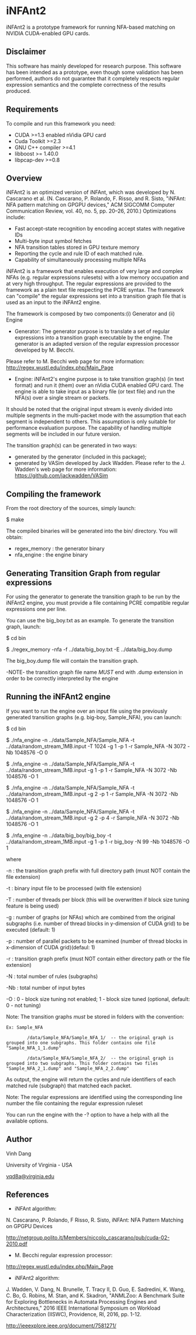 ﻿iNFAnt2
=======

iNFAnt2 is a prototype framework for running NFA-based matching on NVIDIA CUDA-enabled GPU cards.


Disclaimer
----------
This software has mainly developed for research purpose.
This software has been intended as a prototype, even though some validation
has been performed, authors do not guarantee that it completely respects regular
expression semantics and the complete correctness of the results produced.


Requirements
------------
To compile and run this framework you need:
- CUDA >=1.3 enabled nVidia GPU card
- Cuda Toolkit >=2.3
- GNU C++ compiler >=4.1
- libboost >= 1.40.0
- libpcap-dev >=0.8


Overview
--------
iNFAnt2 is an optimized version of iNFAnt, which was developed by N. Cascarano et al.
(N. Cascarano, P. Rolando, F. Risso, and R. Sisto, "iNFAnt: NFA pattern matching on 
GPGPU devices," ACM SIGCOMM Computer Communication Review, vol. 40, no. 5, pp. 20–26, 2010.)
Optimizations include:
- Fast accept-state recognition by encoding accept states with negative IDs
- Multi-byte input symbol fetches
- NFA transition tables stored in GPU texture memory
- Reporting the cycle and rule ID of each matched rule.
- Capability of simultaneously processing multiple NFAs

iNFAnt2 is a framework that enables execution of very large and complex NFAs (e.g. 
regular expressions rulesets) with a low memory occupation and at very high throughput.
The regular expressions are provided to the framework as a plain text file respecting
the PCRE syntax. The framework can "compile" the regular expressions set into a 
transition graph file that is used as an input to the iNFAnt2 engine.

The framework is composed by two components:(i) Generator and (ii) Engine

- Generator:
The generator purpose is to translate a set of regular expressions into a
transition graph executable by the engine. The generator is an adapted version
of the regular expression processor developed by M. Becchi.

Please refer to M. Becchi web page for more information:
  http://regex.wustl.edu/index.php/Main_Page

- Engine:
iNFAnt2's engine purpose is to take transition graph(s) (in text format) and run it (them)
over an nVidia CUDA enabled GPU card. The engine is able to take input as a binary file
(or text file) and run the NFA(s) over a single stream or packets.

It should be noted that the original input stream is evenly divided into multiple segments
in the multi-packet mode with the assumption that each segment is independent to 
others. This assumption is only suitable for performance evaluation purpose. 
The capability of handling multiple segments will be included in our future version.

The transition graph(s) can be generated in two ways: 
  +  generated by the generator (included in this package); 
  +  generated by VASim developed by Jack Wadden. Please refer to the J. Wadden's web page for more information:
	 https://github.com/jackwadden/VASim
 

Compiling the framework
-----------------------
From the root directory of the sources, simply launch:

$ make

The compiled binaries will be generated into the bin/ directory.
You will obtain:
- regex_memory : the generator binary
- nfa_engine : the engine binary

Generating Transition Graph from regular expressions
----------------------------------------------------
For using the generator to generate the transition graph to be run by the iNFAnt2
engine, you must provide a file containing PCRE compatible regular expressions
one per line.

You can use the big_boy.txt as an example.
To generate the transition graph, launch:

$ cd bin

$ ./regex_memory -nfa -f ../data/big_boy.txt -E ../data/big_boy.dump

The big_boy.dump file will contain the transition graph.

-NOTE-
the transition graph file name *MUST* end with .dump extension in order
to be correctly interpreted by the engine


Running the iNFAnt2 engine
--------------------------
If you want to run the engine over an input file using the previously generated transition graphs (e.g. big-boy, Sample_NFA), you can launch:

$ cd bin

$ ./nfa_engine -n ../data/Sample_NFA/Sample_NFA -t ../data/random_stream_1MB.input -T 1024 -g 1 -p 1 -r Sample_NFA -N 3072 -Nb 1048576 -O 0

$ ./nfa_engine -n ../data/Sample_NFA/Sample_NFA -t ../data/random_stream_1MB.input -g 1 -p 1 -r Sample_NFA -N 3072 -Nb 1048576 -O 1

$ ./nfa_engine -n ../data/Sample_NFA/Sample_NFA -t ../data/random_stream_1MB.input -g 2 -p 1 -r Sample_NFA -N 3072 -Nb 1048576 -O 1

$ ./nfa_engine -n ../data/Sample_NFA/Sample_NFA -t ../data/random_stream_1MB.input -g 2 -p 4 -r Sample_NFA -N 3072 -Nb 1048576 -O 1

$ ./nfa_engine -n ../data/big_boy/big_boy -t ../data/random_stream_1MB.input -g 1 -p 1 -r big_boy -N 99 -Nb 1048576 -O 1

where

-n <file>:  the transition graph prefix with full directory path (must NOT contain the file extension)

-t <file>:  binary input file to be processed (with file extension)

-T <n>   :  number of threads per block (this will be overwritten if block size tuning feature is being used)

-g <n>   :  number of graphs (or NFAs) which are combined from the original subgraphs (i.e. number of thread blocks in y-dimension of CUDA grid) to be executed (default: 1)

-p <n>   :  number of parallel packets to be examined (number of thread blocks in x-dimension of CUDA grid)(defaul: 1)

-r <name>:  transition graph prefix (must NOT contain either directory path or the file extension)

-N <n>   :  total number of rules (subgraphs)

-Nb <n>  :  total number of input bytes

-O <n>   :  0 - block size tuning not enabled; 1 - block size tuned (optional, default: 0 - not tuning)

Note: The transition graphs *must* be stored in folders with the convention:

    Ex: Sample_NFA
	
	        /data/Sample_NFA/Sample_NFA_1/  -- the original graph is grouped into one subgraphs. This folder contains one file "Sample_NFA_1_1.dump"
			
	        /data/Sample_NFA/Sample_NFA_2/  -- the original graph is grouped into two subgraphs. This folder contains two files "Sample_NFA_2_1.dump" and "Sample_NFA_2_2.dump"
			
As output, the engine will return the cycles and rule identifiers of each matched rule (subgraph) that matched each packet.

Note: The regular expressions are identified using the corresponding line number
the file containing the regular expression ruleset

You can run the engine with the -? option to have a help with all the available options.


Author
------
Vinh Dang

University of Virginia - USA

vqd8a@virginia.edu


References
----------
- iNFAnt algorithm: 

N. Cascarano, P. Rolando, F Risso, R. Sisto, iNFAnt: NFA Pattern Matching on
GPGPU Devices

http://netgroup.polito.it/Members/niccolo_cascarano/pub/cuda-02-2010.pdf

- M. Becchi regular expression processor:

http://regex.wustl.edu/index.php/Main_Page

- iNFAnt2 algorithm: 

J. Wadden, V. Dang, N. Brunelle, T. Tracy II, D. Guo, E. Sadredini, K. Wang, 
C. Bo, G. Robins, M. Stan, and K. Skadron, "ANMLZoo: A Benchmark Suite for 
Exploring Bottlenecks in Automata Processing Engines and Architectures,"
2016 IEEE International Symposium on Workload Characterization (IISWC), 
Providence, RI, 2016, pp. 1-12. 

http://ieeexplore.ieee.org/document/7581271/

